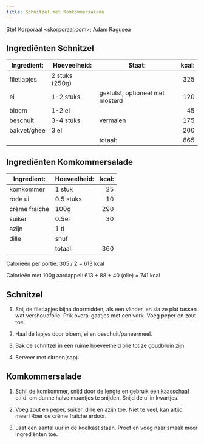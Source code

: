 ```yaml
---
title: Schnitzel met Komkommersalade
---
```


Stef Korporaal <skorporaal.com>; Adam Ragusea

## Ingrediënten Schnitzel

| Ingredient: | Hoeveelheid:   | Staat:                          | kcal: |
| ----------- | -------------- | ------------------------------- | ----: |
| filetlapjes | 2 stuks (250g) |                                 |   325 |
| ei          | 1-2 stuks      | geklutst, optioneel met mosterd |   120 |
| bloem       | 1-2 el         |                                 |    45 |
| beschuit    | 3-4 stuks      | vermalen                        |   175 |
| bakvet/ghee | 3 el           |                                 |   200 |
|             |                | totaal:                         |   865 |

## Ingrediënten Komkommersalade

| Ingredient:   | Hoeveelheid: | kcal: |
| ------------- | ------------ | ----: |
| komkommer     | 1 stuk       |    25 |
| rode ui       | 0.5 stuks    |    10 |
| crème fraîche | 100g         |   290 |
| suiker        | 0.5el        |    30 |
| azijn         | 1 tl         |       |
| dille         | snuf         |       |
|               | totaal:      |   360 |

Calorieën per portie: 305 / 2 = 613 kcal

Calorieën met 100g aardappel: 613 + 88 + 40 (olie) = 741 kcal

## Schnitzel

1. Snij de filetlapjes bijna doormidden, als een vlinder, en sla ze plat tussen wat vershoudfolie. Prik overal gaatjes met een vork. Voeg peper en zout toe.

1. Haal de lapjes door bloem, ei en beschuit/paneermeel.

1. Bak de schnitzel in een ruime hoeveelheid olie tot ze goudbruin zijn.

1. Serveer met citroen(sap).

## Komkommersalade

1. Schil de komkommer, snijd door de lengte en gebruik een kaasschaaf o.i.d. om dunne halve maantjes te snijden. Snijd de ui in kwartjes.

1. Voeg zout en peper, suiker, dille en azijn toe. Niet te veel, kan altijd meer! Roer de crème fraîche erdoor.

1. Laat een aantal uur in de koelkast staan. Proef en voeg naar smaak meer ingrediënten toe.
